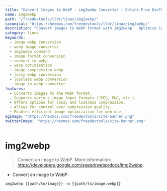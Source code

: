 ```yaml
---
title: "Convert Images to WebP - img2webp Converter | Online Free DevTools by Hexmos"
name: img2webp
path: "/freedevtools/tldr/linux/img2webp/"
canonical: "https://hexmos.com/freedevtools/tldr/linux/img2webp/"
description: "Convert images to WebP format with img2webp.  Optimize images for web performance with this efficient converter. Free online tool, no registration required."
category: linux
keywords:
  - image webp conversion
  - webp image converter
  - img2webp command
  - image format conversion
  - convert to webp
  - webp optimization
  - image compression webp
  - lossy webp conversion
  - lossless webp conversion
  - image to webp converter
features:
  - Converts images to the WebP format.
  - Supports various image input formats (JPEG, PNG, etc.).
  - Offers options for lossy and lossless compression.
  - Allows for control over compression quality.
  - Enables efficient image optimization for web use.
ogImage: "https://hexmos.com/freedevtools/site-banner.png"
twitterImage: "https://hexmos.com/freedevtools/site-banner.png"
---
```


# img2webp

> Convert an image to WebP.
> More information: <https://developers.google.com/speed/webp/docs/img2webp>.

- Convert an image to WebP:

`img2webp {{path/to/image}} -o {{path/to/image.webp}}`
